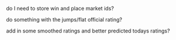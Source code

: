 do I need to store win and place market ids?

do something with the jumps/flat official rating?

add in some smoothed ratings and better predicted todays ratings?
